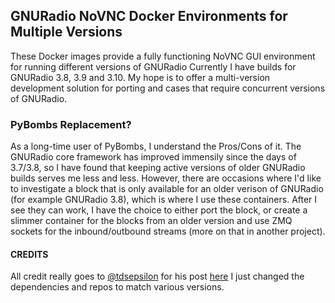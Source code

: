 ## GNURadio NoVNC Docker Environments for Multiple Versions
These Docker images provide a fully functioning NoVNC GUI environment for running different versions of GNURadio
Currently I have builds for GNURadio 3.8, 3.9 and 3.10. My hope is to offer a multi-version development solution for porting and cases that require concurrent versions of GNURadio.

### PyBombs Replacement?
As a long-time user of PyBombs, I understand the Pros/Cons of it. The GNURadio core framework has improved immensily since the days of 3.7/3.8, so I have found that keeping active versions of older GNURadio builds serves me less and less. However, there are occasions where I'd like to investigate a block that is only available for an older verison of GNURadio (for example GNURadio 3.8), which is where I use these containers. After I see they can work, I have the choice to either port the block, or create a slimmer container for the blocks from an older version and use ZMQ sockets for the inbound/outbound streams (more on that in another project).

#### CREDITS
All credit really goes to [@tdsepsilon](https://twitter.com/tdsepsilon) for his post [here](https://teaandtechtime.com/simple-gnuradio-server-setup-with-novnc-docker/)
I just changed the dependencies and repos to match various versions.
